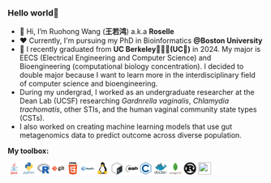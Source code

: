 ### Hello world👋

- 👋 Hi, I’m Ruohong Wang (**王若鸿**) a.k.a **Roselle**
- ❤️ Currently, I'm pursuing my PhD in Bioinformatics **@Boston University**
- 💙 I recently graduated from **UC Berkeley💙💛🐻(UC🥦)** in 2024. My major is EECS (Electrical Engineering and Computer Science) and Bioengineering (computational biology concentration). I decided to double major because I want to learn more in the interdisciplinary field of computer science and bioengineering. 
- During my undergrad, I worked as an undergraduate researcher at the Dean Lab (UCSF) researching *Gardnrella vaginalis*, *Chlamydia trachomatis*, other STIs, and the human vaginal community state types (CSTs).
- I also worked on creating machine learning models that use gut metagenomics data to predict outcome across diverse population.

**My toolbox:**
<p align="left">
  <img src="https://raw.githubusercontent.com/devicons/devicon/master/icons/java/java-original-wordmark.svg" width="25" height="25">
  <img src="https://raw.githubusercontent.com/devicons/devicon/master/icons/python/python-original-wordmark.svg" width="25" height="25">
  <img src="https://raw.githubusercontent.com/devicons/devicon/master/icons/r/r-original.svg" width="25" height="25">
  <img src="https://raw.githubusercontent.com/devicons/devicon/master/icons/git/git-original-wordmark.svg" width="25" height="25">
  <img src="https://raw.githubusercontent.com/devicons/devicon/master/icons/html5/html5-original-wordmark.svg" width="25" height="25">
  <img src="https://raw.githubusercontent.com/devicons/devicon/master/icons/numpy/numpy-original-wordmark.svg" width="25" height="25">
  <img src="https://raw.githubusercontent.com/devicons/devicon/master/icons/linux/linux-original.svg" width="25" height="25">
  <img src="https://raw.githubusercontent.com/devicons/devicon/master/icons/bash/bash-original.svg" width="25" height="25">
  <img src="https://raw.githubusercontent.com/devicons/devicon/master/icons/ssh/ssh-original-wordmark.svg" width="25" height="25">
  <img src="https://github.com/devicons/devicon/blob/master/icons/c/c-line.svg" width="25" height="25">
  <img src="https://github.com/devicons/devicon/blob/master/icons/docker/docker-original-wordmark.svg" width="25" height="25">
  <img src="https://github.com/devicons/devicon/blob/master/icons/mongodb/mongodb-original-wordmark.svg" width="25" height="25">
  <img src="https://github.com/devicons/devicon/blob/master/icons/rust/rust-plain.svg" width="25" height="25">
  <img src="https://github.com/ruohongrosellew/ruohongrosellew/blob/main/Tall_2.png" width="25" height="25">
</p>

<!---
ruohongrosellew/ruohongrosellew is a ✨ special ✨ repository because its `README.md` (this file) appears on your GitHub profile.
You can click the Preview link to take a look at your changes.
--->
